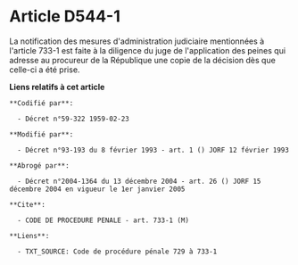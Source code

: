 # Article D544-1

La notification des mesures d'administration judiciaire mentionnées à l'article 733-1 est faite à la diligence du juge de
l'application des peines qui adresse au procureur de la République une copie de la décision dès que celle-ci a été prise.

**Liens relatifs à cet article**

	**Codifié par**:

	  - Décret n°59-322 1959-02-23

	**Modifié par**:

	  - Décret n°93-193 du 8 février 1993 - art. 1 () JORF 12 février 1993

	**Abrogé par**:

	  - Décret n°2004-1364 du 13 décembre 2004 - art. 26 () JORF 15 décembre 2004 en vigueur le 1er janvier 2005

	**Cite**:

	  - CODE DE PROCEDURE PENALE - art. 733-1 (M)

	**Liens**:

	  - TXT_SOURCE: Code de procédure pénale 729 à 733-1
